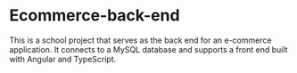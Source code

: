 # Ecommerce-back-end

This is a school project that serves as the back end for an e-commerce application. It connects to a MySQL database and supports a front end built with Angular and TypeScript.
